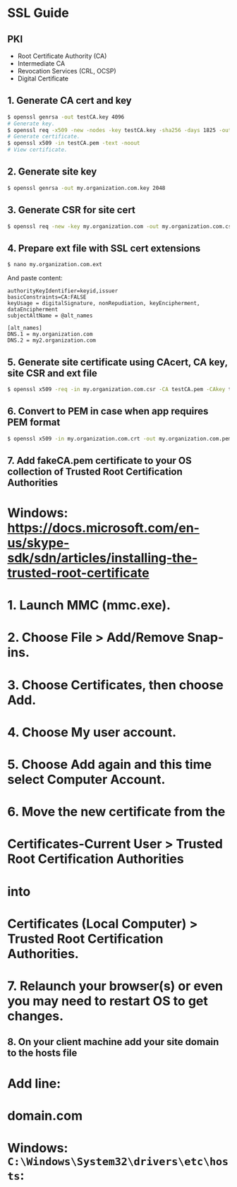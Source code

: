 # SSL Guide

## PKI
- Root Certificate Authority (CA)
- Intermediate CA
- Revocation Services (CRL, OCSP)
- Digital Certificate

## 1. Generate CA cert and key
```bash
$ openssl genrsa -out testCA.key 4096
# Generate key.
$ openssl req -x509 -new -nodes -key testCA.key -sha256 -days 1825 -out testCA.pem
# Generate certificate.
$ openssl x509 -in testCA.pem -text -noout
# View certificate.
```

## 2. Generate site key
```bash
$ openssl genrsa -out my.organization.com.key 2048
```

## 3. Generate CSR for site cert
```bash
$ openssl req -new -key my.organization.com -out my.organization.com.csr
```

## 4. Prepare ext file with SSL cert extensions
```bash
$ nano my.organization.com.ext
```
And paste content:
```
authorityKeyIdentifier=keyid,issuer
basicConstraints=CA:FALSE
keyUsage = digitalSignature, nonRepudiation, keyEncipherment, dataEncipherment
subjectAltName = @alt_names

[alt_names]
DNS.1 = my.organization.com
DNS.2 = my2.organization.com
```

## 5. Generate site certificate using CAcert, CA key, site CSR and ext file
```bash
$ openssl x509 -req -in my.organization.com.csr -CA testCA.pem -CAkey testCA.key -CAcreateserial -out my.organization.com.crt -days 825 -sha256 -extfile my.organization.com.ext
```

## 6. Convert to PEM in case when app requires PEM format
```bash
$ openssl x509 -in my.organization.com.crt -out my.organization.com.pem -outform PEM
```

## 7. Add fakeCA.pem certificate to your OS collection of Trusted Root Certification Authorities
# Windows: https://docs.microsoft.com/en-us/skype-sdk/sdn/articles/installing-the-trusted-root-certificate
# 1. Launch MMC (mmc.exe).
# 2. Choose File > Add/Remove Snap-ins.
# 3. Choose Certificates, then choose Add.
# 4. Choose My user account.
# 5. Choose Add again and this time select Computer Account.
# 6. Move the new certificate from the
#    Certificates-Current User > Trusted Root Certification Authorities
#    into
#    Certificates (Local Computer) > Trusted Root Certification Authorities.
# 7. Relaunch your browser(s) or even you may need to restart OS to get changes.

## 8. On your client machine add your site domain to the hosts file
# Add line:
# <your host IP> domain.com
# Windows: `C:\Windows\System32\drivers\etc\hosts`:
